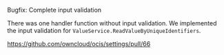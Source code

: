 Bugfix: Complete input validation

There was one handler function without input validation. We implemented the input validation for `ValueService.ReadValueByUniqueIdentifiers`.

https://github.com/owncloud/ocis/settings/pull/66

